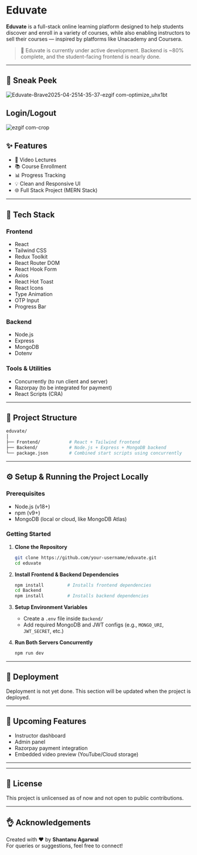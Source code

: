 # Eduvate

**Eduvate** is a full-stack online learning platform designed to help students discover and enroll in a variety of courses, while also enabling instructors to sell their courses — inspired by platforms like Unacademy and Coursera.

> 🚧 Eduvate is currently under active development. Backend is ~80% complete, and the student-facing frontend is nearly done.

---


## 🎥 Sneak Peek


![Eduvate-Brave2025-04-2514-35-37-ezgif com-optimize_uhx1bt](https://github.com/user-attachments/assets/8d25d27c-a322-41c8-b502-41d6c2b784cf)

## Login/Logout 
![ezgif com-crop](https://github.com/user-attachments/assets/6510e0fe-28b1-4930-9b0a-df25d9587017)


## ✨ Features

- 🎥 Video Lectures
- 📚 Course Enrollment
- 📊 Progress Tracking
- 💡 Clean and Responsive UI
- 🌐 Full Stack Project (MERN Stack)

---


## 💪 Tech Stack

### Frontend
- React
- Tailwind CSS
- Redux Toolkit
- React Router DOM
- React Hook Form
- Axios
- React Hot Toast
- React Icons
- Type Animation
- OTP Input
- Progress Bar

### Backend
- Node.js
- Express
- MongoDB
- Dotenv

### Tools & Utilities
- Concurrently (to run client and server)
- Razorpay (to be integrated for payment)
- React Scripts (CRA)

---

## 📁 Project Structure

```bash
eduvate/
│
├── Frontend/           # React + Tailwind frontend
├── Backend/            # Node.js + Express + MongoDB backend
└── package.json        # Combined start scripts using concurrently
```

---

## ⚙️ Setup & Running the Project Locally

### Prerequisites

- Node.js (v18+)
- npm (v9+)
- MongoDB (local or cloud, like MongoDB Atlas)

### Getting Started

1. **Clone the Repository**
   ```bash
   git clone https://github.com/your-username/eduvate.git
   cd eduvate
   ```

2. **Install Frontend & Backend Dependencies**
   ```bash
   npm install         # Installs frontend dependencies
   cd Backend
   npm install         # Installs backend dependencies
   ```

3. **Setup Environment Variables**
   - Create a `.env` file inside `Backend/`
   - Add required MongoDB and JWT configs (e.g., `MONGO_URI`, `JWT_SECRET`, etc.)

4. **Run Both Servers Concurrently**
   ```bash
   npm run dev
   ```

---

## 🚀 Deployment

Deployment is not yet done. This section will be updated when the project is deployed.

---

## 🎯 Upcoming Features

- Instructor dashboard
- Admin panel
- Razorpay payment integration
- Embedded video preview (YouTube/Cloud storage)

---


---

## 📄 License

This project is unlicensed as of now and not open to public contributions.

---

## 👌 Acknowledgements

Created with ❤️ by **Shantanu Agarwal**  
For queries or suggestions, feel free to connect!
